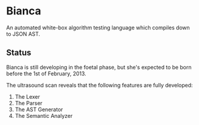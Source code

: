 # Bianca #

An automated white-box algorithm testing language which compiles down to JSON AST.

## Status ##

Bianca is still developing in the foetal phase, but she's expected to be born before the 1st of February, 2013.

The ultrasound scan reveals that the following features are fully developed:

1. The Lexer
2. The Parser
3. The AST Generator
4. The Semantic Analyzer
